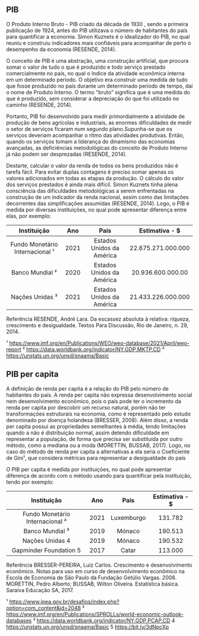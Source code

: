 ## PIB

O Produto Interno Bruto - PIB criado da década de 1930 , sendo a primeira publicação de 1924, antes do PIB utilizava o número de habitantes do país para quantificar a economia. Simon Kuznets é o idealizador do PIB, no qual reuniu e construiu indicadores mais confiáveis para acompanhar de perto o desempenho da economia (RESENDE, 2014). 

O conceito de PIB é uma abstração, uma construção artificial, que procura somar o valor de tudo o que é produzido e todo serviço prestado comercialmente no país, no qual o índice da atividade econômica interna em um determinado período. O objetivo era construir uma medida de tudo que fosse produzido no país durante um determinado período de tempo, daí o nome de Produto Interno. O termo "bruto" significa que é uma medida do que é produzido, sem considerar a depreciação do que foi utilizado no caminho (RESENDE, 2014).

Portanto, PIB foi desenvolvido para medir primordialmente a atividade de produção de bens agrícolas e industriais, as enormes dificuldades de medir o setor de serviços ficaram num segundo plano.Supunha-se que os serviços deveriam acompanhar o ritmo das atividades produtivas. Então, quando os serviços tomam a liderança do dinamismo das economias avançadas, as deficiências metodológicas do conceito de Produto Interno já não podem ser desprezadas (RESENDE, 2014). 

Destarte, calcular o valor da renda de todos os bens produzidos não é tarefa fácil. Para evitar duplas contagens é preciso somar apenas os valores adicionados em todas as etapas da produção. O cálculo do valor dos serviços prestados é ainda mais difícil. Simon Kuznets tinha plena consciência das dificuldades metodológicas a serem enfrentadas na construção de um indicador da renda nacional, assim como das limitações decorrentes das simplificações assumidas (RESENDE, 2014).  Logo, o PIB é medida por diversas instituições, no qual pode apresentar diferença entre elas, por exemplo:

|  Instituição                                     | Ano  |  País                                   |  Estimativa - $           |
|:------------------------------------------:|:------:|:-------------------------------------:|:---------------------------:|
| Fundo Monetário Internacional ¹| 2021 | Estados Unidos da América | 22.675.271.000.000 |
| Banco Mundial ²                      | 2020 | Estados Unidos da América | 20.936.600.000.00   |
| Nações Unidas ³                        | 2021 | Estados Unidos da América | 21.433.226.000.000 |

Referência
RESENDE, André Lara. Da escassez absoluta à relativa: riqueza, crescimento e desigualdade. Textos Para Discussão, Rio de Janeiro, n. 29, 2014.

¹ https://www.imf.org/en/Publications/WEO/weo-database/2021/April/weo-report
² https://data.worldbank.org/indicator/NY.GDP.MKTP.CD
³ https://unstats.un.org/unsd/snaama/Basic



## PIB per capita


A definição de renda per capita é a relação do PIB pelo número de habitantes do país.
A renda per capita não expressa desenvolvimento social nem desenvolvimento econômico, pois o país pode ter o incremento da renda per capita por descobrir um recurso natural, porém não ter transformações estruturais na economia, como é representado pelo estudo denominado por doença holandesa (BRESSER, 2008). Além disso, a renda per capita possui as propriedades semelhantes à média, tendo limitações quando a não é distribuição normal, assim detendo dificuldade em representar a população, de forma que precisa ser substituída por outro método, como a mediana ou a moda (MORETTIN, BUSSAB, 2017). Logo, no caso do método de renda per capita a alternativas a ela seria o Coeficiente de Gini¹, que considera métricas para representar a desigualdade do país    

O PIB per capita é medida por instituições, no qual pode apresentar diferença de acordo com o método usando para quantificar pela instituição, tendo por exemplo:

|  Instituição                                       |     Ano    |  País                   |  Estimativa - $          |
|:-------------------------------------------:|:----------:|:------------------:|:---------------------------:|
| Fundo Monetário Internacional ²  |     2021   | Luxemburgo      | 131.782           |
| Banco Mundial ³                        |     2019   | Mónaco             | 190.513           |
| Nações Unidas 4                          |     2019   | Mónaco    | 190.532            |
| Gapminder Foundation 5              |     2017   | Catar               | 113.000            |

Referência
BRESSER-PEREIRA, Luiz Carlos. Crescimento e desenvolvimento econômico. Notas para uso em curso de desenvolvimento econômico na Escola de Economia de São Paulo da Fundação Getúlio Vargas. 2008.
MORETTIN, Pedro Alberto; BUSSAB, Wilton Oliveira. Estatística básica. Saraiva Educação SA, 2017.

¹ https://www.ipea.gov.br/desafios/index.php?option=com_content&id=2048
² https://www.imf.org/en/Publications/SPROLLs/world-economic-outlook-databases
³ https://data.worldbank.org/indicator/NY.GDP.PCAP.CD
4 https://unstats.un.org/unsd/snaama/Basic
5 https://bit.ly/3dNpcXp
